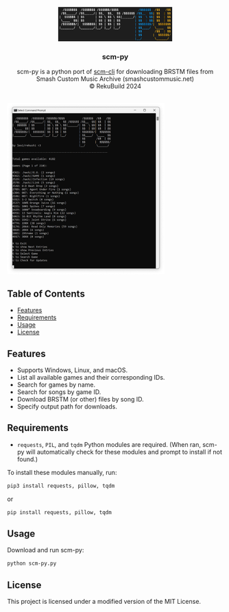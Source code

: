 
<div align="center">
  <a href="https://github.com/RekuNote/scm-py/">
    <img src="logo.png" alt="Logo" height="80">
  </a>

  <h3 align="center">scm-py</h3>

  <p align="center">
    scm-py is a python port of <a href="https://www.github.com/RekuNote/scm-cli">scm-cli</a> for downloading BRSTM files from Smash Custom Music Archive (smashcustommusic.net)
    <br />
    © RekuBuild 2024
    <br />
    <br />
  </p>
</div>

<img src="screenshot.png" alt="Screenshot" height="400">

## Table of Contents

- [Features](#features)
- [Requirements](#requirements)
- [Usage](#usage)
- [License](#license)

## Features

- Supports Windows, Linux, and macOS.
- List all available games and their corresponding IDs.
- Search for games by name.
- Search for songs by game ID.
- Download BRSTM (or other) files by song ID.
- Specify output path for downloads.

## Requirements

- `requests`, `PIL`, and `tqdm` Python modules are required. (When ran, scm-py will automatically check for these modules and prompt to install if not found.)

To install these modules manually, run:
```sh
pip3 install requests, pillow, tqdm
```
or
```sh
pip install requests, pillow, tqdm
```


## Usage

Download and run scm-py:

```sh
python scm-py.py
```

## License

This project is licensed under a modified version of the MIT License.
